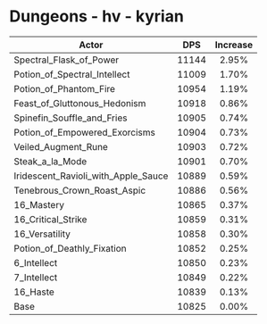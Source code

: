 # Dungeons - hv - kyrian
| Actor | DPS | Increase |
|---|:---:|:---:|
|Spectral_Flask_of_Power|11144|2.95%|
|Potion_of_Spectral_Intellect|11009|1.70%|
|Potion_of_Phantom_Fire|10954|1.19%|
|Feast_of_Gluttonous_Hedonism|10918|0.86%|
|Spinefin_Souffle_and_Fries|10905|0.74%|
|Potion_of_Empowered_Exorcisms|10904|0.73%|
|Veiled_Augment_Rune|10903|0.72%|
|Steak_a_la_Mode|10901|0.70%|
|Iridescent_Ravioli_with_Apple_Sauce|10889|0.59%|
|Tenebrous_Crown_Roast_Aspic|10886|0.56%|
|16_Mastery|10865|0.37%|
|16_Critical_Strike|10859|0.31%|
|16_Versatility|10858|0.30%|
|Potion_of_Deathly_Fixation|10852|0.25%|
|6_Intellect|10850|0.23%|
|7_Intellect|10849|0.22%|
|16_Haste|10839|0.13%|
|Base|10825|0.00%|
